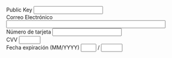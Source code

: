 <script src="https://checkout.culqi.com/v2"></script>

<div>
    <span>Public Key</span> <input name="public_key"/>
</div>
<div>
    <form>
        <div>
            <label>
            <span>Correo Electrónico</span>
            <input type="text" size="50" data-culqi="card[email]" id="card[email]">
            </label>
        </div>
        <div>
            <label>
            <span>Número de tarjeta</span>
            <input type="text" size="20" data-culqi="card[number]" id="card[number]">
            </label>
        </div>
        <div>
            <label>
            <span>CVV</span>
            <input type="text" size="4" data-culqi="card[cvv]" id="card[cvv]">
            </label>
        </div>
        <div>
            <label>
            <span>Fecha expiración (MM/YYYY)</span>
            <input size="2" data-culqi="card[exp_month]" id="card[exp_month]">
            <span>/</span>
            <input size="4" data-culqi="card[exp_year]" id="card[exp_year]">
            </label>
        </div>
    </form>
</div>
